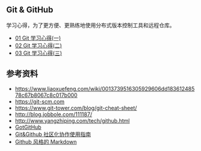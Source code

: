 ## Git & GitHub

学习心得，为了更方便、更熟练地使用分布式版本控制工具和远程仓库。

* [01 Git 学习心得(一)](https://github.com/steveLauwh/Git-GitHub/blob/master/01%20Git%20%E5%AD%A6%E4%B9%A0%E5%BF%83%E5%BE%97(%E4%B8%80).md)
* [02 Git 学习心得(二)](https://github.com/steveLauwh/Git-GitHub/blob/master/02%20Git%20%E5%AD%A6%E4%B9%A0%E5%BF%83%E5%BE%97(%E4%BA%8C).md)
* [03 Git 学习心得(三)](https://github.com/steveLauwh/Git-GitHub/blob/master/03%20Git%20%E5%AD%A6%E4%B9%A0%E5%BF%83%E5%BE%97(%E4%B8%89).md)

## 参考资料

* https://www.liaoxuefeng.com/wiki/0013739516305929606dd18361248578c67b8067c8c017b000
* https://git-scm.com
* https://www.git-tower.com/blog/git-cheat-sheet/
* http://blog.jobbole.com/111187/
* http://www.yangzhiping.com/tech/github.html
* [GotGitHub](http://www.worldhello.net/gotgithub/)
* [Git&Github 社区化协作使用指南](http://www.diguage.com/archives/42.html)
* [Github 风格的 Markdown](https://help.github.com/categories/writing-on-github/)
